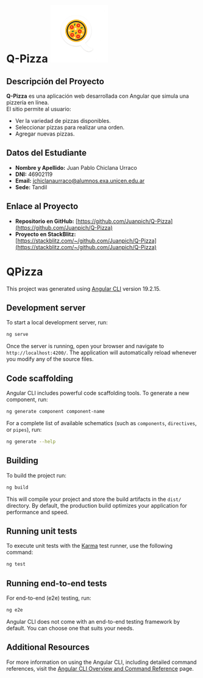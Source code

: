 # Q-Pizza <img src="./QPizza/public/assets/img/logo-q-pizza.ico" alt="Logo Q-Pizza" width="150"/>

## Descripción del Proyecto

**Q-Pizza** es una aplicación web desarrollada con Angular que simula una pizzería en línea.  
El sitio permite al usuario:

- Ver la variedad de pizzas disponibles.
- Seleccionar pizzas para realizar una orden.
- Agregar nuevas pizzas.


## Datos del Estudiante

- **Nombre y Apellido:** Juan Pablo Chiclana Urraco  
- **DNI:** 46902119  
- **Email:** jchiclanaurraco@alumnos.exa.unicen.edu.ar 
- **Sede:** Tandil  

## Enlace al Proyecto

- **Repositorio en GitHub:** [https://github.com/Juanpich/Q-Pizza](https://github.com/Juanpich/Q-Pizza)  
- **Proyecto en StackBlitz:** [https://stackblitz.com/~/github.com/Juanpich/Q-Pizza](https://stackblitz.com/~/github.com/Juanpich/Q-Pizza)

























# QPizza

This project was generated using [Angular CLI](https://github.com/angular/angular-cli) version 19.2.15.

## Development server

To start a local development server, run:

```bash
ng serve
```

Once the server is running, open your browser and navigate to `http://localhost:4200/`. The application will automatically reload whenever you modify any of the source files.

## Code scaffolding

Angular CLI includes powerful code scaffolding tools. To generate a new component, run:

```bash
ng generate component component-name
```

For a complete list of available schematics (such as `components`, `directives`, or `pipes`), run:

```bash
ng generate --help
```

## Building

To build the project run:

```bash
ng build
```

This will compile your project and store the build artifacts in the `dist/` directory. By default, the production build optimizes your application for performance and speed.

## Running unit tests

To execute unit tests with the [Karma](https://karma-runner.github.io) test runner, use the following command:

```bash
ng test
```

## Running end-to-end tests

For end-to-end (e2e) testing, run:

```bash
ng e2e
```

Angular CLI does not come with an end-to-end testing framework by default. You can choose one that suits your needs.

## Additional Resources

For more information on using the Angular CLI, including detailed command references, visit the [Angular CLI Overview and Command Reference](https://angular.dev/tools/cli) page.
